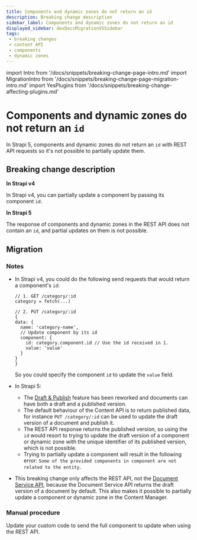 ```yaml
---
title: Components and dynamic zones do not return an id 
description: Breaking change description
sidebar_label: Components and dynamic zones do not return an id
displayed_sidebar: devDocsMigrationV5Sidebar
tags:
 - breaking changes
 - content API
 - components
 - dynamic zones
---
```


import Intro from '/docs/snippets/breaking-change-page-intro.md'
import MigrationIntro from '/docs/snippets/breaking-change-page-migration-intro.md'
import YesPlugins from '/docs/snippets/breaking-change-affecting-plugins.md'

# Components and dynamic zones do not return an `id`

In Strapi 5, components and dynamic zones do not return an `id` with REST API requests so it's not possible to partially update them.

<Intro />

<YesPlugins/>

## Breaking change description

<SideBySideContainer>

<SideBySideColumn>

**In Strapi v4**

In Strapi v4, you can partially update a component by passing its component `id`.

</SideBySideColumn>

<SideBySideColumn>

**In Strapi 5**

The response of components and dynamic zones in the REST API does not contain an `id`, and partial updates on them is not possible.

</SideBySideColumn>

</SideBySideContainer>

## Migration

<MigrationIntro />

### Notes

* In Strapi v4, you could do the following send requests that would return a component's `id`:

  ```tsx
  // 1. GET /category/:id
  category = fetch(...)

  // 2. PUT /category/:id
  {
  data: {
    name: 'category-name',
    // Update component by its id
    component: {
      id: category.component.id // Use the id received in 1.
      value: 'value' 
    }
  }
  }
  ```

  So you could specify the component `id` to update the `value` field.
  
* In Strapi 5:

  * The [Draft & Publish](/user-docs/content-manager/saving-and-publishing-content) feature has been reworked and documents <DocumentDefinition/> can have both a draft and a published version.
  * The default behaviour of the Content API is to return published data, for instance `PUT /category/:id` can be used to update the draft version of a document and publish it.
  * The REST API response returns the published version, so using the `id` would resort to trying to update the draft version of a component or dynamic zone with the unique identifier of its published version, which is not possible.
  * Trying to partially update a component will result in the following error: `Some of the provided components in component are not related to the entity`.

* This breaking change only affects the REST API, not the [Document Service API](/dev-docs/api/rest/document-service), because the Document Service API returns the draft version of a document by default. This also makes it possible to partially update a component or dynamic zone in the Content Manager.

### Manual procedure

Update your custom code to send the full component to update when using the REST API.
